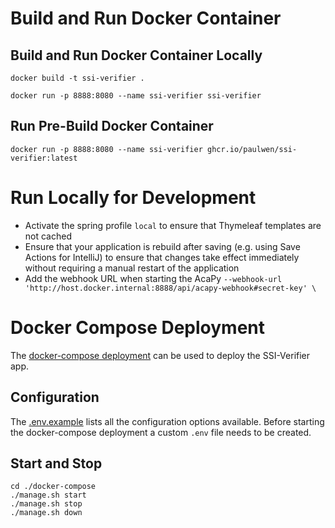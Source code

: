 # Build and Run Docker Container

## Build and Run Docker Container Locally

```
docker build -t ssi-verifier .
 
docker run -p 8888:8080 --name ssi-verifier ssi-verifier
```

## Run Pre-Build Docker Container

```
docker run -p 8888:8080 --name ssi-verifier ghcr.io/paulwen/ssi-verifier:latest
```

# Run Locally for Development

- Activate the spring profile `local` to ensure that Thymeleaf templates are not
  cached
- Ensure that your application is rebuild after saving (e.g. using Save Actions
  for IntelliJ) to ensure that changes take effect immediately without requiring
  a manual restart of the application
- Add the webhook URL when starting the
  AcaPy `--webhook-url 'http://host.docker.internal:8888/api/acapy-webhook#secret-key' \`

# Docker Compose Deployment

The [docker-compose deployment](../docker-compose) can be used to deploy the SSI-Verifier app.

## Configuration

The [.env.example](../docker-compose/.env.example) lists all the configuration options available.
Before starting the docker-compose deployment a custom `.env` file needs to be created.

## Start and Stop

```
cd ./docker-compose
./manage.sh start
./manage.sh stop
./manage.sh down
```

